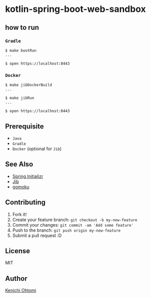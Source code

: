 # kotlin-spring-boot-web-sandbox

## how to run

### `Gradle`

```console
$ make bootRun
...

$ open https://localhost:8443
```

### `Docker`

```console
$ make jibDockerBuild
...

$ make jibRun
...

$ open https://localhost:8443
```

## Prerequisite

- `Java`
- `Gradle`
- `Docker` (optional for `Jib`)

## See Also

- [Spring Initializr](https://start.spring.io/#!language=kotlin)
- [Jib](https://github.com/GoogleContainerTools/jib)
- [gomoku](https://github.com/ohtomi/gomoku)

## Contributing

1. Fork it!
1. Create your feature branch: `git checkout -b my-new-feature`
1. Commit your changes: `git commit -am 'Add some feature'`
1. Push to the branch: `git push origin my-new-feature`
1. Submit a pull request :D

## License

MIT

## Author

[Kenichi Ohtomi](https://github.com/ohtomi)
